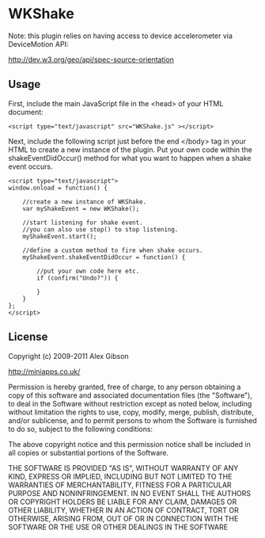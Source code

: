 WKShake
=======================================

Note: this plugin relies on having access to device accelerometer via DeviceMotion API:

http://dev.w3.org/geo/api/spec-source-orientation

Usage
---------------------------------------

First, include the main JavaScript file in the &lt;head&gt; of your HTML document:

	<script type="text/javascript" src="WKShake.js" ></script>

Next, include the following script just before the end &lt;/body&gt; tag in your HTML to create a new instance of the plugin. Put your own code within the shakeEventDidOccur() method for what you want to happen when a shake event occurs.

	<script type="text/javascript"> 
	window.onload = function() {

		//create a new instance of WKShake.
		var myShakeEvent = new WKShake();

		//start listening for shake event. 
		//you can also use stop() to stop listening.
		myShakeEvent.start();
	
		//define a custom method to fire when shake occurs.
		myShakeEvent.shakeEventDidOccur = function() {
	
			//put your own code here etc.
			if (confirm("Undo?")) {

			}
		}
	};
	</script>
	
License
---------------------------------------

Copyright (c) 2009-2011 Alex Gibson

http://miniapps.co.uk/

Permission is hereby granted, free of charge, to any person obtaining a copy of this software and associated documentation files (the "Software"), to deal in the Software without restriction except as noted below, including without limitation the rights to use, copy, modify, merge, publish, distribute, and/or sublicense, and to permit persons to whom the Software is furnished to do so, subject to the following conditions:

The above copyright notice and this permission notice shall be included in all copies or substantial portions of the Software.

THE SOFTWARE IS PROVIDED "AS IS", WITHOUT WARRANTY OF ANY KIND, EXPRESS OR IMPLIED, INCLUDING BUT NOT LIMITED TO THE WARRANTIES OF MERCHANTABILITY, FITNESS FOR A PARTICULAR PURPOSE AND NONINFRINGEMENT. IN NO EVENT SHALL THE AUTHORS OR COPYRIGHT HOLDERS BE LIABLE FOR ANY CLAIM, DAMAGES OR OTHER LIABILITY, WHETHER IN AN ACTION OF CONTRACT, TORT OR OTHERWISE, ARISING FROM, OUT OF OR IN CONNECTION WITH THE SOFTWARE OR THE USE OR OTHER DEALINGS IN THE SOFTWARE